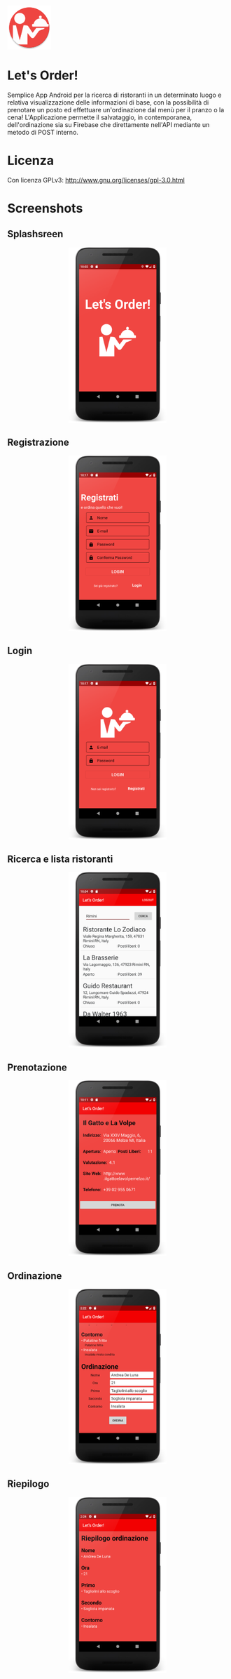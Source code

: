 <a><img src='https://raw.githubusercontent.com/andreadeluna/ProgettoPDGT/master/img/icona.png' alt='icon' height='100'/></a>

# Let's Order!
Semplice App Android per la ricerca di ristoranti in un determinato luogo e relativa visualizzazione delle informazioni di base, con la possibilità di prenotare un posto ed effettuare un'ordinazione dal menù per il pranzo o la cena!
L'Applicazione permette il salvataggio, in contemporanea, dell'ordinazione sia su Firebase che direttamente nell'API mediante un metodo di POST interno.

# Licenza
Con licenza GPLv3: http://www.gnu.org/licenses/gpl-3.0.html

# Screenshots

## Splashsreen

<div align="center"><a><img src='https://raw.githubusercontent.com/andreadeluna/ProgettoPDGT/master/img/splashscreen.png' height='400' alt='icon'/></a></div>

## Registrazione

<div align="center"><a><img src='https://raw.githubusercontent.com/andreadeluna/ProgettoPDGT/master/img/registrazione.png' height='400' alt='icon'/></a></div>

## Login

<div align="center"><a><img src='https://raw.githubusercontent.com/andreadeluna/ProgettoPDGT/master/img/login.png' height='400' alt='icon'/></a></div>

## Ricerca e lista ristoranti

<div align="center"><a><img src='https://raw.githubusercontent.com/andreadeluna/ProgettoPDGT/master/img/lista_ristoranti.png' height='400' alt='icon'/></a></div>

## Prenotazione

<div align="center"><a><img src='https://raw.githubusercontent.com/andreadeluna/ProgettoPDGT/master/img/prenotazione.png' height='400' alt='icon'/></a></div>

## Ordinazione

<div align="center"><a><img src='https://raw.githubusercontent.com/andreadeluna/ProgettoPDGT/master/img/ordinazione.png' height='400' alt='icon'/></a></div>

## Riepilogo

<div align="center"><a><img src='https://raw.githubusercontent.com/andreadeluna/ProgettoPDGT/master/img/riepilogo.png' height='400' alt='icon'/></a></div>